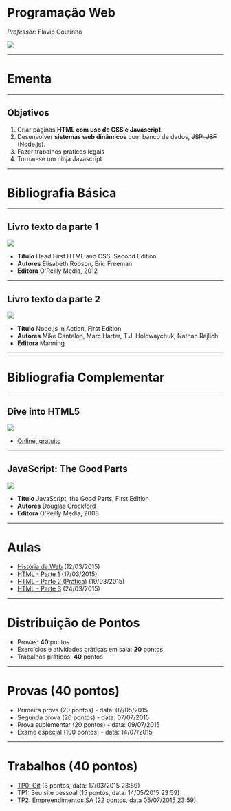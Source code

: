 # Programação Web
*Professor:* Flávio Coutinho

<img class="page-author-picture" src="images/flavio-avatar.jpg">

---
# Ementa

---
## Objetivos

1. Criar páginas **HTML com uso de CSS e Javascript**.
1. Desenvolver **sistemas web dinâmicos** com banco de dados, ~~JSP, JSF~~ (Node.js).
1. Fazer trabalhos práticos legais
1. Tornar-se um ninja Javascript


---
# Bibliografia Básica

---
## **Livro texto** da parte 1

<div class="book-cover-container">
  <img class="book-cover" src="images/book-head-first-html-css.jpg">
  <div class="book-left"></div>
</div>

- **Título**	Head First HTML and CSS, Second Edition
- **Autores**	Elisabeth Robson, Eric Freeman
- **Editora** O'Reilly Media, 2012

---
## **Livro texto** da parte 2

<div class="book-cover-container">
  <img class="book-cover" src="images/book-nodejs-in-action.jpg">
  <div class="book-left"></div>
</div>

- **Título**	Node.js in Action, First Edition
- **Autores**	Mike Cantelon, Marc Harter, T.J. Holowaychuk, Nathan Rajlich
- **Editora** Manning

---
# Bibliografia Complementar

---
## Dive into HTML5

<div class="book-cover-container">
  <img class="book-cover" src="images/dive-into-html5.png">
  <div class="book-left book-light"></div>
</div>

- [Online, gratuito](http://diveintohtml5.com.br/)

---
## JavaScript: The Good Parts

<div class="book-cover-container">
  <img class="book-cover" src="images/js-good-parts.png">
  <div class="book-left book-light"></div>
</div>

- **Título**	JavaScript, the Good Parts, First Edition
- **Autores**	Douglas Crockford
- **Editora** O'Reilly Media, 2008

---
# Aulas

- [História da Web](classes/intro/) (12/03/2015)
- [HTML - Parte 1](classes/html1/) (17/03/2015)
- [HTML - Parte 2 (Prática)](classes/html2/) (19/03/2015)
- [HTML - Parte 3](classes/html3/) (24/03/2015)

---
# Distribuição de Pontos

- Provas: **40** pontos
- Exercícios e atividades práticas em sala: **20** pontos
- Trabalhos práticos: **40** pontos

---
# Provas (40 pontos)

- Primeira prova (20 pontos) - data: 07/05/2015
- Segunda prova (20 pontos) - data: 07/07/2015
- Prova suplementar (20 pontos) - data: 09/07/2015
- Exame especial (100 pontos) - data: 14/07/2015

---
# Trabalhos (40 pontos)

- [TP0: Git](assignments/tp0) (3 pontos, data: 17/03/2015 23:59)
- TP1: Seu site pessoal (15 pontos, data: 14/05/2015 23:59)
- TP2: Empreendimentos SA (22 pontos, data 05/07/2015 23:59)

[tp1]: https://github.com/fegemo/cefet-web/blob/master/src/assignments/tp1/README.md
[tp2]: https://github.com/fegemo/cefet-web/blob/master/src/assignments/tp2/README.md
